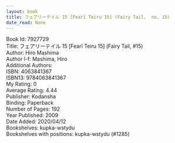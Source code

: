 ```yaml
---
layout: book
title: フェアリーテイル 15 [Fearī Teiru 15] (Fairy Tail,  no. 15)
date_read: None
---
```


Book Id: 7927729<br />
Title: フェアリーテイル 15 [Fearī Teiru 15] (Fairy Tail, #15)<br />
Author: Hiro Mashima<br />
Author l-f: Mashima, Hiro<br />
Additional Authors: <br />
ISBN: 4063841367<br />
ISBN13: 9784063841367<br />
My Rating: 0<br />
Average Rating: 4.44<br />
Publisher: Kodansha<br />
Binding: Paperback<br />
Number of Pages: 192<br />
Year Published: 2009<br />
Date Added: 2020/04/12<br />
Bookshelves: kupka-wstydu<br />
Bookshelves with positions: kupka-wstydu (#1285)<br />

